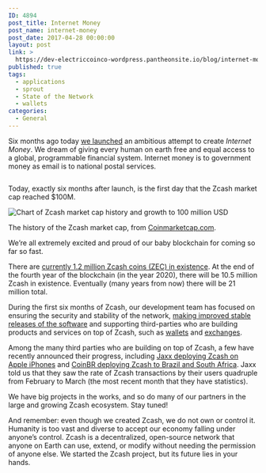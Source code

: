 ```yaml
---
ID: 4894
post_title: Internet Money
post_name: internet-money
post_date: 2017-04-28 00:00:00
layout: post
link: >
  https://dev-electriccoinco-wordpress.pantheonsite.io/blog/internet-money/
published: true
tags:
  - applications
  - sprout
  - State of the Network
  - wallets
categories:
  - General
---
```

<p>Six months ago today <a class="reference external" href="/blog/zcash-begins/">we launched</a> an ambitious attempt to create <em>Internet Money</em>. We dream of giving every human on earth free and equal access to a global, programmable financial system. Internet money is to government money as email is to national postal services.</p>
<p><!-- wp:image {"id":1698,"align":"center"} --></p>
<div class="wp-block-image">
<figure class="aligncenter"><img src="https://dev-electriccoinco-wordpress.pantheonsite.io/wp-content/uploads/2017/04/sprout-glow.png" alt="" class="wp-image-1698"/></figure>
</div>
<p><!-- /wp:image --></p>
<p><!-- wp:html --></p>
<p>Today, exactly six months after launch, is the first day that the Zcash market cap reached $100M.</p>
<div class="figure align-center"><img class="center-image high-res-image" src="/wp-content/uploads/2017/04/100m-chart.png" alt="Chart of Zcash market cap history and growth to 100 million USD"></p>
<p class="caption">The history of the Zcash market cap, from <a class="reference external" href="https://coinmarketcap.com/currencies/zcash/#charts">Coinmarketcap.com</a>.</p>
</div>
<p>We’re all extremely excited and proud of our baby blockchain for coming so far so fast.</p>
<p>There are <a class="reference external" href="https://explorer.zcha.in/">currently 1.2 million Zcash coins (ZEC) in existence</a>. At the end of the fourth year of the blockchain (in the year 2020), there will be 10.5 million Zcash in existence. Eventually (many years from now) there will be 21 million total.</p>
<p>During the first six months of Zcash, our development team has focused on ensuring the security and stability of the network, <a class="reference external" href="/blog/tag/releases/">making improved stable releases of the software</a> and supporting third-parties who are building products and services on top of Zcash, such as <a class="reference external" href="https://www.zcashcommunity.com/wallets/">wallets</a> and <a class="reference external" href="https://www.zcashcommunity.com/markets/">exchanges</a>.</p>
<p>Among the many third parties who are building on top of Zcash, a few have recently announced their progress, including <a class="reference external" href="/blog/zcash-on-ios/">Jaxx deploying Zcash on Apple iPhones</a> and <a class="reference external" href="/blog/zcash-in-brazil-and-south-africa/">CoinBR deploying Zcash to Brazil and South Africa</a>. Jaxx told us that they saw the rate of Zcash transactions by their users quadruple from February to March (the most recent month that they have statistics).</p>
<p>We have big projects in the works, and so do many of our partners in the large and growing Zcash ecosystem. Stay tuned!</p>
<p>And remember: even though we created Zcash, we do not own or control it. Humanity is too vast and diverse to accept our economy falling under anyone’s control. Zcash is a decentralized, open-source network that anyone on Earth can use, extend, or modify without needing the permission of anyone else. We started the Zcash project, but its future lies in your hands.</p>
<p><!-- /wp:html --></p>
